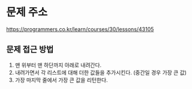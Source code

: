 # 문제 주소
https://programmers.co.kr/learn/courses/30/lessons/43105

## 문제 접근 방법
1. 맨 위부터 맨 하단까지 아래로 내려간다.
2. 내려가면서 각 리스트에 대해 더한 값들을 추가시킨다. (중간일 경우 가장 큰 값)
3. 가장 마지막 줄에서 가장 큰 값을 리턴한다.
